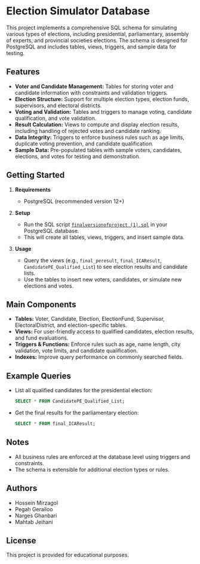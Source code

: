 # Election Simulator Database

This project implements a comprehensive SQL schema for simulating various types of elections, including presidential, parliamentary, assembly of experts, and provincial societies elections. The schema is designed for PostgreSQL and includes tables, views, triggers, and sample data for testing.

## Features

- **Voter and Candidate Management:** Tables for storing voter and candidate information with constraints and validation triggers.
- **Election Structure:** Support for multiple election types, election funds, supervisors, and electoral districts.
- **Voting and Validation:** Tables and triggers to manage voting, candidate qualification, and vote validation.
- **Result Calculation:** Views to compute and display election results, including handling of rejected votes and candidate ranking.
- **Data Integrity:** Triggers to enforce business rules such as age limits, duplicate voting prevention, and candidate qualification.
- **Sample Data:** Pre-populated tables with sample voters, candidates, elections, and votes for testing and demonstration.

## Getting Started

1. **Requirements**

   - PostgreSQL (recommended version 12+)

2. **Setup**

   - Run the SQL script [`finalversionofproject (1).sql`](<finalversionofproject%20(1).sql>) in your PostgreSQL database.
   - This will create all tables, views, triggers, and insert sample data.

3. **Usage**
   - Query the views (e.g., `final_peresult`, `final_ICAResult`, `CandidatePE_Qualified_List`) to see election results and candidate lists.
   - Use the tables to insert new voters, candidates, or simulate new elections and votes.

## Main Components

- **Tables:** Voter, Candidate, Election, ElectionFund, Supervisor, ElectoralDistrict, and election-specific tables.
- **Views:** For user-friendly access to qualified candidates, election results, and fund evaluations.
- **Triggers & Functions:** Enforce rules such as age, name length, city validation, vote limits, and candidate qualification.
- **Indexes:** Improve query performance on commonly searched fields.

## Example Queries

- List all qualified candidates for the presidential election:

  ```sql
  SELECT * FROM CandidatePE_Qualified_List;
  ```

- Get the final results for the parliamentary election:
  ```sql
  SELECT * FROM final_ICAResult;
  ```

## Notes

- All business rules are enforced at the database level using triggers and constraints.
- The schema is extensible for additional election types or rules.

## Authors

- Hossein Mirzagol
- Pegah Gerailoo
- Narges Ghanbari
- Mahtab Jeihani

## License

This project is provided for educational purposes.
